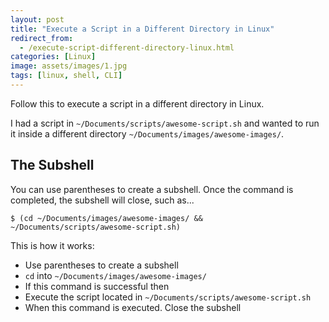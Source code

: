 ```yaml
---
layout: post
title: "Execute a Script in a Different Directory in Linux"
redirect_from:
  - /execute-script-different-directory-linux.html
categories: [Linux]
image: assets/images/1.jpg
tags: [linux, shell, CLI]
---
```


Follow this to execute a script in a different directory in Linux.


I had a script in `~/Documents/scripts/awesome-script.sh` and wanted to run it inside a different directory `~/Documents/images/awesome-images/`.

## The Subshell

You can use parentheses to create a subshell. Once the command is completed, the subshell will close, such as...

    $ (cd ~/Documents/images/awesome-images/ && ~/Documents/scripts/awesome-script.sh)

This is how it works:

* Use parentheses to create a subshell
* `cd` into `~/Documents/images/awesome-images/`
* If this command is successful then
* Execute the script located in `~/Documents/scripts/awesome-script.sh`
* When this command is executed. Close the subshell
